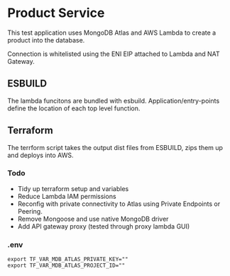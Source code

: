 # Product Service

This test application uses MongoDB Atlas and AWS Lambda to create a product into the database.

Connection is whitelisted using the ENI EIP attached to Lambda and NAT Gateway.

## ESBUILD

The lambda funcitons are bundled with esbuild. Application/entry-points define the location of each top level function.

## Terraform

The terrform script takes the output dist files from ESBUILD, zips them up and deploys into AWS.

### Todo

- Tidy up terraform setup and variables
- Reduce Lambda IAM permissions
- Reconfig with private connectivity to Atlas using Private Endpoints or Peering.
- Remove Mongoose and use native MongoDB driver
- Add API gateway proxy (tested through proxy lambda GUI)

### .env

```export TF_VAR_MDB_ATLAS_PUBLIC_KEY=""
export TF_VAR_MDB_ATLAS_PRIVATE_KEY=""
export TF_VAR_MDB_ATLAS_PROJECT_ID=""
```
